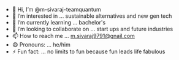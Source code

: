 - 👋 Hi, I’m @m-sivaraj-teamquantum
- 👀 I’m interested in ... sustainable alternatives and new gen tech
- 🌱 I’m currently learning ... bachelor's
- 💞️ I’m looking to collaborate on ... start ups and future industries
- 📫 How to reach me ... m.sivaraj9791@gnail.com
- 😄 Pronouns: ...  he/him
- ⚡ Fun fact: ... no limits to fun because fun leads life fabulous

<!---
m-sivaraj-teamquantum/m-sivaraj-teamquantum is a ✨ special ✨ repository because its `README.md` (this file) appears on your GitHub profile.
You can click the Preview link to take a look at your changes.
--->
